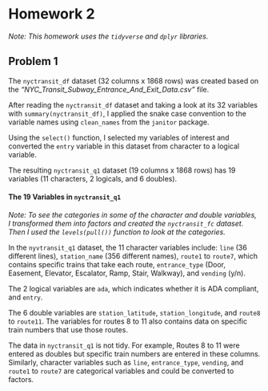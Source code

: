 Homework 2
================

*Note: This homework uses the `tidyverse` and `dplyr` libraries.*

## Problem 1

The `nyctransit_df` dataset (32 columns x 1868 rows) was created based
on the *“NYC_Transit_Subway_Entrance_And_Exit_Data.csv”* file.

After reading the `nyctransit_df` dataset and taking a look at its 32
variables with `summary(nyctransit_df)`, I applied the snake case
convention to the variable names using `clean_names` from the `janitor`
package.

Using the `select()` function, I selected my variables of interest and
converted the `entry` variable in this dataset from character to a
logical variable.

The resulting `nyctransit_q1` dataset (19 columns x 1868 rows) has 19
variables (11 characters, 2 logicals, and 6 doubles).

#### The 19 Variables in `nyctransit_q1`

*Note: To see the categories in some of the character and double
variables, I transformed them into factors and created the
`nyctransit_fc` dataset. Then I used the `levels(pull())` function to
look at the categories.*

In the `nyvtransit_q1` dataset, the 11 character variables include:
`line` (36 different lines), `station_name` (356 different names),
`route1` to `route7`, which contains specific trains that take each
route, `entrance_type` (Door, Easement, Elevator, Escalator, Ramp,
Stair, Walkway), and `vending` (y/n).

The 2 logical variables are `ada`, which indicates whether it is ADA
compliant, and `entry`.

The 6 double variables are `station_latitude`, `station_longitude`, and
`route8` to `route11`. The variables for routes 8 to 11 also contains
data on specific train numbers that use those routes.

The data in `nyctransit_q1` is not tidy. For example, Routes 8 to 11
were entered as doubles but specific train numbers are entered in these
columns. Similarly, character variables such as `line`, `entrance_type`,
`vending`, and `route1` to `route7` are categorical variables and could
be converted to factors.
